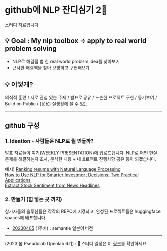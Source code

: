 
# github에 NLP 잔디심기 2👋   

스터디 자료입니다   


## 💡 Goal : My nlp toolbox → **apply** to real world problem solving

- NLP로 해결될 법 한 real world problem idea를 찾아보기
- 근사한 해결책을 찾아 모방하고 구현해보기 


## 💡 어떻게?  

 의식적 훈련 / 서로 관심 있는 주제 / 발표로 공유 / 느슨한 프로젝트 구현 / 동기부여 / Build on Public / (응용) 실생활에 쓸 수 있는

---
## github 구성

### 1. Ideation - 사람들은 NLP로 뭘 만들까?

발표 자료들이 여기(WEEKLY PRESENTATION)에 업로드됩니다. 
NLP로 어떤 현실 문제를 해결하는지 조사, 분석한 내용 + 내 프로젝트 진행사항 공유 등이 되겠습니다. 

예시)
[Ranking resume with Natural Language Processing](https://medium.com/@cheikhgueyewane_38422/ranking-resume-with-natural-language-processing-8c4ce7dbda55)  
[How to Use NLP for Smarter Investment Decisions: Two Practical Applications](https://medium.datadriveninvestor.com/how-to-use-nlp-for-smarter-investment-decisions-two-practical-applications-514e9db528c9)   
[Extract Stock Sentiment from News Headlines](https://app.datacamp.com/learn/projects/611)  

### 2. 만들기 (힘 닿는 곳 까지)   

참가자들의 솔루션들은 각각의 REPO에 저장되고, 완성된 프로젝트들은 huggingface spaces에 배포합니다. 

- [20230405](https://github.com/springcoolers/weekly-presentation/20230405) (1주차) : semantle 일본어 버전

--- 

(2023 봄 Pseudolab Openlab 6기) : 🔭 스터디 일정은 이 [링크](https://pseudo-lab.com/NLP-2-c5158177879c4bcab6e4106c053b44f5
)를 확인하세요   



